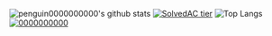 ![penguin0000000000's github stats](https://github-readme-stats.vercel.app/api?username=penguin0000000000&show_icons=true&title_color=f8b5ff&icon_color=cbb5ff&text_color=baffe3&bg_color=0f0082)
[![SolvedAC tier](http://mazassumnida.wtf/api/v2/generate_badge?boj=0000000000)](https://solved.ac/0000000000)
![Top Langs](https://github-readme-stats.vercel.app/api/top-langs/?username=penguin0000000000&layout=compact&hide=csharp)
[![0000000000](https://solvedac-readme-badge.herokuapp.com/api/v1/badge?user=0000000000&theme=github-dark&size=medium&border_color=ff0000&compact=1&use_back_color=1&use_border=1&use_shadow=1)](https://github.com/penguin0000000000)
